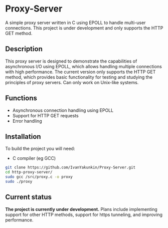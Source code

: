 # Proxy-Server

A simple proxy server written in C using EPOLL to handle multi-user connections. This project is under development and only supports the HTTP GET method.

## Description

This proxy server is designed to demonstrate the capabilities of asynchronous I/O using EPOLL, which allows handling multiple connections with high performance. The current version only supports the HTTP GET method, which provides basic functionality for testing and studying the principles of proxy servers. Can only work on Unix-like systems.

## Functions

- Asynchronous connection handling using EPOLL
- Support for HTTP GET requests
- Error handling

## Installation

To build the project you will need:

- C compiler (eg GCC)

```bash
git clone https://github.com/IvanYakunkin/Proxy-Server.git
cd http-proxy-server/
sudo gcc /src/proxy.c -o proxy
sudo ./proxy
```
## Current status
<b>The project is currently under development.</b> Plans include implementing support for other HTTP methods, support for https tunneling, and improving performance.

